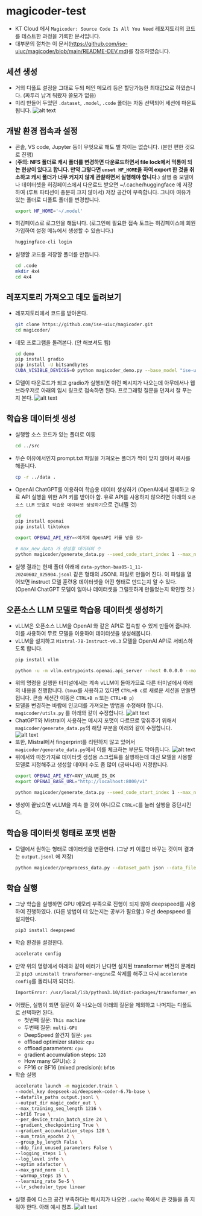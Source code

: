 # magicoder-test
- KT Cloud 에서 `Magicoder: Source Code Is All You Need` 레포지토리의 코드를 테스트한 과정을 기록한 문서입니다.
- 대부분의 절차는 이 문서(https://github.com/ise-uiuc/magicoder/blob/main/README-DEV.md)를 참조하였습니다.

## 세션 생성
- 거의 디폴트 설정을 그대로 두되 메인 메모리 등은 할당가능한 최대값으로 하였습니다. (짜투리 남겨 둬봤자 쓸모가 없음)
- 미리 만들어 두었던 `.dataset`, `.model`, `.code` 폴더는 자동 선택되어 세션에 마운트 됩니다.
    ![alt text](image.png)

## 개발 환경 접속과 설정
- 콘솔, VS code, Jupyter 등이 무엇으로 해도 별 차이는 없습니다. (본인 편한 것으로 진행)
- (**주의: NFS 폴더로 캐시 폴더를 변경하면 다운로드하면서 file lock에서 먹통이 되는 현상이 있다고 합니다. 만약 그렇다면 `unset HF_HOME`을 하여 export 한 것을 취소하고 캐시 폴더가 너무 커지지 않게 관찰하면서 실행해야 합니다.**) 실행 중 모델이나 데이터셋을 허깅페이스에서 다운로드 받으면 ~/.cache/huggingface 에 저장하여 (루트 파티션이 충분히 크지 않아서) 저장 공간이 부족합니다. 그나마 여유가 있는 폴더로 디폴트 폴더를 변경합니다.
    ```bash
    export HF_HOME='~/.model'
    ```
- 허깅페이스로 로그인을 해둡니다. (로그인에 필요한 접속 토크는 허깅페이스에 회원 가입하여 설정 메뉴에서 생성할 수 있습니다.)
    ```bash
    huggingface-cli login
    ```
- 실행할 코드를 저장할 폴더를 만듭니다.
    ```bash 
    cd .code
    mkdir 4x4
    cd 4x4
    ```

## 레포지토리 가져오고 데모 돌려보기
- 레포지토리에서 코드를 받아온다.
    ```bash
    git clone https://github.com/ise-uiuc/magicoder.git
    cd magicoder/
    ```
- 데모 프로그램을 돌려본다. (안 해보셔도 됨)
    ```bash
    cd demo
    pip install gradio
    pip install -U bitsandbytes
    CUDA_VISIBLE_DEVICES=0 python magicoder_demo.py --base_model "ise-uiuc/Magicoder-S-DS-6.7B" --device "cuda:0" --port 8080
    ```
- 모델이 다운로드가 되고 gradio가 실행되면 이런 메시지가 나오는데 아무데서나 웹 브라우저로 아래의 임시 링크로 접속하면 된다. 프로그래밍 질문을 던져서 잘 푸는지 본다.
![alt text](image-1.png)

## 학습용 데이터셋 생성
- 실행할 소스 코드가 있는 폴더로 이동
    ```bash
    cd ../src
    ```
- 무슨 이유에서인지 prompt.txt 파일을 가져오는 폴더가 짝이 맞지 않아서 복사를 해줍니다.
    ```bash
    cp -r ../data .
    ```
- OpenAI ChatGPT를 이용하여 학습용 데이터 생성하기 (OpenAI에서 결제하고 유료 API 실행을 위한 API 키를 받아야 함. 유료 API를 사용하지 않으려면 아래의 `오픈소스 LLM 모델로 학습용 데이터셋 생성하기`으로 건너뛸 것)
    ```bash
    cd 
    pip install openai
    pip install tiktoken

    export OPENAI_API_KEY=<여기에 OpenAPI 키를 넣을 것>

    # max_new_data 가 생성할 데이터의 수 
    python magicoder/generate_data.py --seed_code_start_index 1 --max_new_data 1   --data_dir python --tag python
    ```
- 실행 결과는 현재 폴더 아래에 `data-python-baa05-1_11-20240602_025904.jsonl` 같은 형태의 JSONL 파일로 만들어 진다. 이 파일을 열어보면 instruct 모델 훈련용 데이터셋을 어떤 형태로 만드는지 알 수 있다. (OpenAI ChatGPT 모델이 얼마나 데이터셋을 그럴듯하게 만들었는지 확인할 것.)

## 오픈소스 LLM 모델로 학습용 데이터셋 생성하기
- vLLM은 오픈소스 LLM을 OpenAI 와 같은 API로 접속할 수 있게 만들어 줍니다. 이를 사용하여 무료 모델을 이용하여 데이터셋을 생성해봅니다.
- vLLM을 설치하고 `Mistral-7B-Instruct-v0.3` 모델을 OpenAI API로 서비스하도록 합니다.
    ```bash
    pip install vllm

    python -u -m vllm.entrypoints.openai.api_server --host 0.0.0.0 --model mistralai/Mistral-7B-Instruct-v0.3
    ```
- 위의 명령을 실행한 터미널에서는 계속 vLLM이 돌아가므로 다른 터미널에서 아래의 내용을 진행합니다. (`tmux`를 사용하고 있다면 `CTRL+B c`로 새로운 세션을 만들면 됩니다. 콘솔 세션간 이동은 `CTRL+B n` 또는 `CTRL+B p`)
- 모델을 변경하는 바람에 인코더를 가져오는 방법을 수정해야 합니다. `magicoder/utils.py` 를 아래와 같이 수정합니다.
![alt text](image-2.png)
- ChatGPT와 Mistral이 사용하는 메시지 포맷이 다르므로 맞춰주기 위해서 `magicoder/generate_data.py`의 해당 부분을 아래와 같이 수정합니다.
![alt text](image-3.png)
- 또한, Mistral에서 fingerprint를 리턴하지 않고 있어서 `magicoder/generate_data.py`에서 이를 체크하는 부분도 막아줍니다.
![alt text](image-4.png)
- 위에서와 마찬가지로 데이터셋 생성용 스크립트를 실행하는데 대신 모델을 사용할 모델로 지정해주고 생성할 데이터 수도 좀 많이 (공짜니까) 지정합니다. 
    ```bash
    export OPENAI_API_KEY=ANY_VALUE_IS_OK
    export OPENAI_BASE_URL="http://localhost:8000/v1"

    python magicoder/generate_data.py --seed_code_start_index 1 --max_new_data 1000   --data_dir python --tag python --model mistralai/Mistral-7B-Instruct-v0.3
    ```
- 생성이 끝났으면 vLLM을 계속 쓸 것이 아니므로 `CTRL+C`를 눌러 실행을 중단시킨다.

## 학습용 데이터셋 형태로 포맷 변환
- 모델에서 원하는 형태로 데이터셋을 변환한다. (그냥 키 이름만 바꾸는 것이며 결과는 `output.jsonl` 에 저장)
    ```bash
    python magicoder/preprocess_data.py --dataset_path json --data_files <생성된 JSONL 파일 이름> --output_file output.jsonl --key src-instruct
    ```

## 학습 실행
- 그냥 학습을 실행하면 GPU 메모리 부족으로 진행이 되지 않아 deepspeed를 사용하여 진행하였다. (다른 방법이 더 있는지는 공부가 필요함.) 우선 deepspeed 를 설치한다.
    ```bash
    pip3 install deepspeed
    ```
- 학습 환경을 설정한다.
    ```bash
    accelerate config
    ```
- 만약 위의 명령에서 아래와 같이 에러가 난다면 설치된 transformer 버전의 문제라고 `pip3 uninstall transformer-engine`로 삭제를 해주고 다시 `accelerate config`를 돌리니까 되더라.
    ```bash
    ImportError: /usr/local/lib/python3.10/dist-packages/transformer_engine_extensions.cpython-310-x86_64-linux-gnu.so: undefined symbol: _ZN2at4_ops5zeros4callEN3c108ArrayRefINS2_6SymIntEEENS2_8optionalINS2_10ScalarTypeEEENS6_INS2_6LayoutEEENS6_INS2_6DeviceEEENS6_IbEE
    ```
- 어쨌든, 실행이 되면 질문이 쭉 나오는데 아래의 질문을 제외하고 나머지는 디폴트로 선택하면 된다.
    - 첫번째 질문: `This machine`
    - 두번째 질문: `multi-GPU`
    - DeepSpeed 쓸건지 질문: `yes`
    - offload optimizer states: `cpu`
    - offload parameters: `cpu`
    - gradient accumulation steps: `128`
    - How many GPU(s): `2`
    - FP16 or BF16 (mixed precision): `bf16`
- 학습 실행
    ```bash
    accelerate launch -m magicoder.train \
    --model_key deepseek-ai/deepseek-coder-6.7b-base \
    --datafile_paths output.jsonl \
    --output_dir magic_coder_out \
    --max_training_seq_length 1216 \
    --bf16 True \
    --per_device_train_batch_size 24 \
    --gradient_checkpointing True \
    --gradient_accumulation_steps 128 \
    --num_train_epochs 2 \
    --group_by_length False \
    --ddp_find_unused_parameters False \
    --logging_steps 1 \
    --log_level info \
    --optim adafactor \
    --max_grad_norm -1 \
    --warmup_steps 15 \
    --learning_rate 5e-5 \
    --lr_scheduler_type linear
    ```
- 실행 중에 디스크 공간 부족하다는 메시지가 나오면 `.cache` 쪽에서 큰 것들을 좀 지워야 한다. 아래 예시 참조.
![alt text](image-5.png)